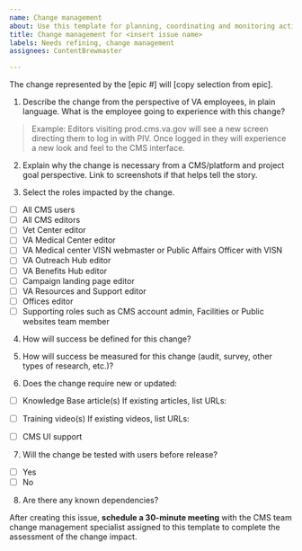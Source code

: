 ```yaml
---
name: Change management
about: Use this template for planning, coordinating and monitoring activities related to VFS-CMS updates that have a medium to high impact on VA employees. 
title: Change management for <insert issue name>
labels: Needs refining, change management
assignees: ContentBrewmaster

---
```



The change represented by the [epic #] will [copy selection from epic].
 
1. Describe the change from the perspective of VA employees, in plain language. What is the employee going to experience with this change?

> Example: Editors visiting prod.cms.va.gov will see a new screen directing them to log in with PIV. Once logged in they will experience a new look and feel to the CMS interface.


2. Explain why the change is necessary from a CMS/platform and project goal perspective. Link to screenshots if that helps tell the story.



3. Select the roles impacted by the change.
- [ ] All CMS users
- [ ] All CMS editors
- [ ] Vet Center editor
- [ ] VA Medical Center editor
- [ ] VA Medical center VISN webmaster or Public Affairs Officer with VISN
- [ ] VA Outreach Hub editor
- [ ] VA Benefits Hub editor
- [ ] Campaign landing page editor
- [ ] VA Resources and Support editor
- [ ] Offices editor
- [ ] Supporting roles such as CMS account admin, Facilities or Public websites team member

4. How will success be defined for this change?



5. How will success be measured for this change (audit, survey, other types of research, etc.)?



6. Does the change require new or updated:
- [ ] Knowledge Base article(s)
If existing articles, list URLs:

- [ ] Training video(s)
If existing videos, list URLs:

- [ ] CMS UI support

7. Will the change be tested with users before release?
- [ ] Yes
- [ ] No

8. Are there any known dependencies?



After creating this issue, **schedule a 30-minute meeting** with the CMS team change management specialist assigned to this template to complete the assessment of the change impact.
